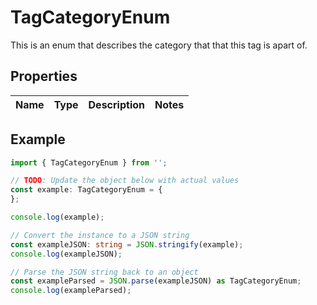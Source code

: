 
# TagCategoryEnum

This is an enum that describes the category that that this tag is apart of.

## Properties

Name | Type | Description | Notes
------------ | ------------- | ------------- | -------------

## Example

```typescript
import { TagCategoryEnum } from '';

// TODO: Update the object below with actual values
const example: TagCategoryEnum = {
};

console.log(example);

// Convert the instance to a JSON string
const exampleJSON: string = JSON.stringify(example);
console.log(exampleJSON);

// Parse the JSON string back to an object
const exampleParsed = JSON.parse(exampleJSON) as TagCategoryEnum;
console.log(exampleParsed);
```




